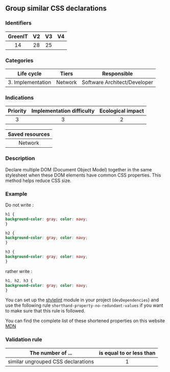 ## Group similar CSS declarations

### Identifiers

| GreenIT |  V2  |  V3  |  V4  |
|:-------:|:----:|:----:|:----:|
|   14   | 28  | 25  |      |

### Categories

| Life cycle |  Tiers  |  Responsible  |
|:---------:|:----:|:----:|
| 3. Implementation | Network | Software Architect/Developer |

### Indications

| Priority |      Implementation difficulty       |  Ecological impact    |
|:-------------------:|:-------------------------:|:---------------------:|
| 3 | 3 | 2 |

|Saved resources                                    |
|:----------------------------------------------------------:|
|  Network  |

### Description

Declare multiple DOM (Document Object Model) together in the same stylesheet when these DOM elements have common CSS properties. This method helps reduce CSS size.

### Example


Do not write :
```css
h1 {
background-color: gray; color: navy;
}

h2 {
background-color: gray; color: navy;
}

h3 {
background-color: gray; color: navy;
}
```

rather write :
```css
h1, h2, h3 {
background-color: gray; color: navy;
}
```

You can set up the [stylelint](https://stylelint.io/) module
in your project (`devDependencies`) and use the following rule `shorthand-property-no-redundant-values` if you want to make sure that this rule is followed.

You can find the complete list of these shortened properties on this website [MDN](https://developer.mozilla.org/en-US/docs/Web/CSS/Shorthand_properties)

### Validation rule

| The number of ...     | is equal to or less than   | 
|-------------------|:-------------------------:|
|  similar ungrouped CSS declarations | 1  |

